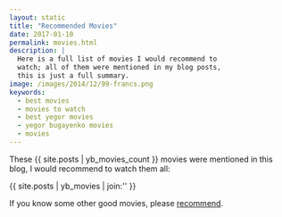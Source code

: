 ```yaml
---
layout: static
title: "Recommended Movies"
date: 2017-01-10
permalink: movies.html
description: |
  Here is a full list of movies I would recommend to
  watch; all of them were mentioned in my blog posts,
  this is just a full summary.
image: /images/2014/12/99-francs.png
keywords:
  - best movies
  - movies to watch
  - best yegor movies
  - yegor bugayenko movies
  - movies
---
```


These {{ site.posts | yb_movies_count }}
movies were mentioned in this blog, I would
recommend to watch them all:

<div class="nospell">
{{ site.posts | yb_movies | join:'' }}
</div>

If you know some other good movies, please
[recommend](mailto:movie@yegor256.com).
